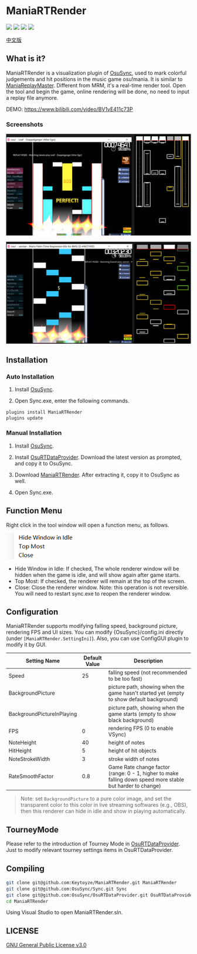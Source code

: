 # ManiaRTRender

[![](https://img.shields.io/github/v/release/Keytoyze/ManiaRTRender?color=blue)](https://github.com/Keytoyze/ManiaRTRender/releases/latest)
[![](https://img.shields.io/github/downloads/Keytoyze/ManiaRTRender/total)](https://github.com/Keytoyze/ManiaRTRender/releases)
[![](https://img.shields.io/github/contributors/Keytoyze/ManiaRTRender?color=green)](https://github.com/Keytoyze/ManiaRTRender/graphs/contributors)
[![](https://img.shields.io/github/license/Keytoyze/ManiaRTRender)](https://github.com/Keytoyze/ManiaRTRender/blob/master/LICENSE)

[中文版](README.md)

## What is it?

ManiaRTRender is a visualization plugin of [OsuSync](https://github.com/Deliay/osuSync), used to mark colorful judgements and hit positions in the music game osu!mania. It is similar to [ManiaReplayMaster](https://github.com/Keytoyze/Mania-Replay-Master). Different from MRM, it's a real-time render tool. Open the tool and begin the game, online rendering will be done, no need to input a replay file anymore.

DEMO: https://www.bilibili.com/video/BV1vE411c73P


### Screenshots

![](Screenshots/screenshot1.png)

![](Screenshots/screenshot2.png)


## Installation

### Auto Installation
1. Install [OsuSync](https://github.com/Deliay/osuSync).

2. Open Sync.exe, enter the following commands.
```
plugins install ManiaRTRender
plugins update
```

### Manual Installation

1. Install [OsuSync](https://github.com/Deliay/osuSync).

2. Install [OsuRTDataProvider](https://github.com/OsuSync/OsuRTDataProvider). Download the latest version as prompted, and copy it to OsuSync. 

3. Download [ManiaRTRender](https://github.com/Keytoyze/ManiaRTRender/releases). After extracting it, copy it to OsuSync as well.

4. Open Sync.exe.

## Function Menu
Right click in the tool window will open a function menu, as follows.

![](Screenshots/menu.png)

- Hide Window in Idle: If checked, The whole renderer window will be hidden when the game is idle, and will show again after game starts.
- Top Most: If checked, the renderer will remain at the top of the screen.
- Close: Close the renderer window. Note: this operation is not reversible. You will need to restart sync.exe to reopen the renderer window.

## Configuration

ManiaRTRender supports modifying falling speed, background picture, rendering FPS and UI sizes. You can modify {OsuSync}/config.ini directly (under `[ManiaRTRender.SettingIni]`). Also, you can use ConfigGUI plugin to modify it by GUI.


|Setting Name|Default Value|Description
|-|-|-
|Speed|25|falling speed (not recommended to be too fast)
|BackgroundPicture||picture path, showing when the game hasn't started yet (empty to show default background)
|BackgroundPictureInPlaying||picture path, showing when the game starts (empty to show black background)
|FPS|0|rendering FPS (0 to enable VSync)
|NoteHeight|40|height of notes
|HitHeight|5|height of hit objects
|NoteStrokeWidth|3|stroke width of notes
|RateSmoothFactor|0.8|Game Rate change factor (range: 0 - 1, higher to make falling down speed more stable but harder to change)

> Note: set `BackgroundPicture` to a pure color image, and set the transparent color to this color in live streaming softwares (e.g., OBS), then this renderer can hide in idle and show in playing automatically.

## TourneyMode

Please refer to the introduction of Tourney Mode in [OsuRTDataProvider](https://github.com/OsuSync/OsuRTDataProvider). Just to modify relevant tourney settings items in OsuRTDataProvider.

## Compiling
```bash
git clone git@github.com:Keytoyze/ManiaRTRender.git ManiaRTRender
git clone git@github.com:OsuSync/Sync.git Sync
git clone git@github.com:OsuSync/OsuRTDataProvider.git OsuRTDataProvider
cd ManiaRTRender
```

Using Visual Studio to open ManiaRTRender.sln.

## LICENSE

[GNU General Public License v3.0](https://github.com/Keytoyze/ManiaRTRender/blob/master/LICENSE)
